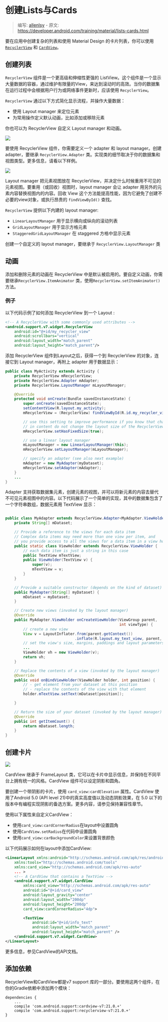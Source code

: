 # 创建Lists与Cards

> 编写: [allenlsy](https://github.com/allenlsy) - 原文: <https://developer.android.com/training/material/lists-cards.html>

要在应用中创建复杂的列表和使用 Material Design 的卡片列表，你可以使用 [`RecyclerView`](http://developer.android.com/reference/android/support/v7/widget/RecyclerView.html) 和 [`CardView`](http://developer.android.com/reference/android/support/v7/widget/CardView.html)。

## 创建列表

`RecyclerView` 组件是一个更高级和伸缩性更强的 ListView。这个组件是一个显示大量数据的容器，通过维护有限量的View，来达到滚动时的高效。当你的数据集在运行过程中会根据用户行为或网络事件更新时，应该使用 `RecyclerView`。

`RecyclerView` 通过以下方式简化显示流程，并操作大量数据：

* 使用 Layout manager 来定位元素
* 为常用操作定义默认动画，比如添加或移除元素

你也可以为 RecyclerView 自定义 Layout manager 和动画。

![](RecyclerView.png)

要使用 RecyclerView 组件，你需要定义一个 adapter 和 layout manager。创建 adapter，要继承 `RecyclerView.Adapter` 类。实现类的细节取决于你的数据集和视图类型。更多信息，请看以下样例。

![](list_mail.png)

Layout manager 把元素视图放在 RecyclerView，并决定什么时候重用不可见的元素视图。要重用（或回收）视图时，layout manager 会让 adapter 用另外的元素内容替换视图内的内容。回收 View 这个方法能提高性能，因为它避免了创建不必要的view对象，或执行昂贵的 `findViewById()` 查找。

`RecyclerView` 提供以下内建的 layout manager:

* `LinearLayoutManager` 用于显示横向或纵向的滚动列表
* `GridLayoutManager` 用于显示方格元素
* `StaggeredGridLayoutManager` 在 staggered 方格中显示元素

创建一个自定义的 layout manager，要继承于 `RecyclerView.LayoutManager` 类

## 动画

添加和删除元素的动画在 RecyclerView 中是默认被启用的。要自定义动画，你需要继承`RecyclerView.ItemAnimator` 类，使用`RecyclerView.setItemAnimator()`方法。

### 例子

以下代码示例了如何添加 RecyclerView 到一个 Layout :

```xml
<!-- A RecyclerView with some commonly used attributes -->
<android.support.v7.widget.RecyclerView
    android:id="@+id/my_recycler_view"
    android:scrollbars="vertical"
    android:layout_width="match_parent"
    android:layout_height="match_parent"/>
```

添加 RecyclerView 组件到Layout之后，获得一个到 RecyclerView 的对象，连接它到 Layout manager，再附上 adapter 用于数据显示：

```java
public class MyActivity extends Activity {
    private RecyclerView mRecyclerView;
    private RecyclerView.Adapter mAdapter;
    private RecyclerView.LayoutManager mLayoutManager;

    @Override
    protected void onCreate(Bundle savedInstanceState) {
        super.onCreate(savedInstanceState);
        setContentView(R.layout.my_activity);
        mRecyclerView = (RecyclerView) findViewById(R.id.my_recycler_view);

        // use this setting to improve performance if you know that changes
        // in content do not change the layout size of the RecyclerView
        mRecyclerView.setHasFixedSize(true);

        // use a linear layout manager
        mLayoutManager = new LinearLayoutManager(this);
        mRecyclerView.setLayoutManager(mLayoutManager);

        // specify an adapter (see also next example)
        mAdapter = new MyAdapter(myDataset);
        mRecyclerView.setAdapter(mAdapter);
    }
    ...
}
```

Adapter 支持获取数据集元素，创建元素的视图，并可以将新元素的内容去替代不可见元素视图中的内容。以下代码展示了一个简单的实现，其中的数据集包含了一个字符串数组，数据元素用 TextView 显示：

```java

public class MyAdapter extends RecyclerView.Adapter<MyAdapter.ViewHolder> {
    private String[] mDataset;

    // Provide a reference to the views for each data item
    // Complex data items may need more than one view per item, and
    // you provide access to all the views for a data item in a view holder
    public static class ViewHolder extends RecyclerView.ViewHolder {
        // each data item is just a string in this case
        public TextView mTextView;
        public ViewHolder(TextView v) {
            super(v);
            mTextView = v;
        }
    }

    // Provide a suitable constructor (depends on the kind of dataset)
    public MyAdapter(String[] myDataset) {
        mDataset = myDataset;
    }

    // Create new views (invoked by the layout manager)
    @Override
    public MyAdapter.ViewHolder onCreateViewHolder(ViewGroup parent,
                                                   int viewType) {
        // create a new view
        View v = LayoutInflater.from(parent.getContext())
                               .inflate(R.layout.my_text_view, parent, false);
        // set the view's size, margins, paddings and layout parameters
        ...
        ViewHolder vh = new ViewHolder(v);
        return vh;
    }

    // Replace the contents of a view (invoked by the layout manager)
    @Override
    public void onBindViewHolder(ViewHolder holder, int position) {
        // - get element from your dataset at this position
        // - replace the contents of the view with that element
        holder.mTextView.setText(mDataset[position]);

    }

    // Return the size of your dataset (invoked by the layout manager)
    @Override
    public int getItemCount() {
        return mDataset.length;
    }
}

```

## 创建卡片

![](card_travel.png)

CardView 继承于 FrameLayout 类，它可以在卡片中显示信息，并保持在不同平台上拥有统一的风格。CardView 组件可以设定阴影和圆角。

要创建一个带阴影的卡片，使用 `card_view:cardElevation` 属性。CardView 使用了Android 5.0 (API level 21)中的真实高度值以及动态阴影效果，在 5.0 以下的版本中有编程实现阴影的备选方案。更多内容，请参见保持兼容性章节。

使用以下属性来自定义CardView：

* 使用`card_view:cardCornerRadius`在layout中设置圆角
* 使用`CardView.setRadius`在代码中设置圆角
* 使用`card_view:carBackgroundColor`来设置背景颜色

以下代码展示如何在layout中添加CardView:

```xml
<LinearLayout xmlns:android="http://schemas.android.com/apk/res/android"
    xmlns:tools="http://schemas.android.com/tools"
    xmlns:card_view="http://schemas.android.com/apk/res-auto"
    ... >
    <!-- A CardView that contains a TextView -->
    <android.support.v7.widget.CardView
        xmlns:card_view="http://schemas.android.com/apk/res-auto"
        android:id="@+id/card_view"
        android:layout_gravity="center"
        android:layout_width="200dp"
        android:layout_height="200dp"
        card_view:cardCornerRadius="4dp">

        <TextView
            android:id="@+id/info_text"
            android:layout_width="match_parent"
            android:layout_height="match_parent" />
    </android.support.v7.widget.CardView>
</LinearLayout>

```

更多信息，参见CardView的API文档。

## 添加依赖

RecyclerView和CardView都是v7 support 库的一部分。要使用这两个组件，在你的Gradle依赖中添加两个模块：

```
dependencies {
    ...
    compile 'com.android.support:cardview-v7:21.0.+'
    compile 'com.android.support:recyclerview-v7:21.0.+'
}
```
